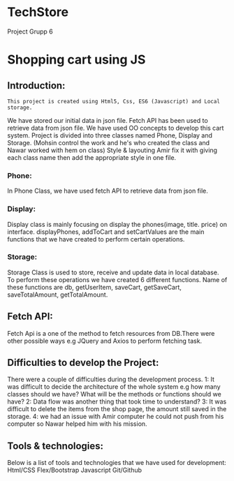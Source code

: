 # TechStore
Project Grupp 6
# Shopping cart using JS

## Introduction:
	This project is created using Html5, Css, ES6 (Javascript) and Local storage.
We have stored our initial data in json file. Fetch API has been used to retrieve data from json file.
We have used OO concepts to develop this cart system. Project is divided into three classes named Phone, Display and Storage.
(Mohsin control the work and he's who created the class and Nawar worked with hem on class)
Style & layouting Amir fix it with giving each class name then add the appropriate style in one file. 

### Phone:
In Phone Class,  we have used fetch API to retrieve data from json file.

### Display:
Display class is mainly focusing on display the phones(image, title. price) on interface. displayPhones, addToCart and setCartValues are the main functions that we have created to perform certain operations.
### Storage:
Storage Class is used to store, receive and update  data in local database. To perform these operations we have created 6 different functions. Name of these functions are db, getUserItem, saveCart, getSaveCart, saveTotalAmount, getTotalAmount.

## Fetch API: 
Fetch Api is a one of the method to fetch resources from DB.There were other possible ways e.g JQuery and Axios to perform fetching task.

## Difficulties to develop the Project: 
There were a couple of difficulties during the development process.
1: It was difficult to decide the architecture of the whole system e.g how many classes should we have? What will be the methods or functions should we have?
2: Data flow was another thing that took time to understand?
3: It was difficult to delete the items from the shop page, the amount still saved in the storage.
4: we had an issue with Amir computer he could not push from his computer so Nawar helped him with his mission.

## Tools & technologies:

Below is a list of tools and technologies that we have used for development:
Html/CSS
Flex/Bootstrap
Javascript
Git/Github




